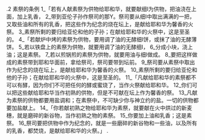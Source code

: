 .2 
素祭的条例 
1_「若有人献素祭为供物给耶和华，就要献细I为供物，把油浇在上面，加上乳香， 2_带到亚伦子孙作祭司的那Y。祭司要从细I中取出满满的一把，又取些油和所有的乳香，把这些作为纪念的烧在坛上，是献给耶和华为馨香的火祭。 3_素祭所剩的要归给亚伦和他的子孙；在献给耶和华的火祭中，这是至圣的。 
4_「若献炉中烤的素祭为供物，要用调了油的无酵细I饼，或抹了油的无酵薄饼。 5_若以铁盘上的素祭为供物，就要用调了油的无酵细I， 6_分成小块，浇上油；这是素祭。 7_若以煎锅煎的素祭为供物，就要用油与细I做成。 8_要把这样做成的素祭带到耶和华面前，拿给祭司，祭司要带到坛前。 9_祭司要从素祭中取出作为纪念的烧在坛上，是献给耶和华为馨香的火祭。 10_素祭所剩的要归给亚伦和他的子孙；在献给耶和华的火祭中，这是至圣的。 
11_「凡献给耶和华的素祭都不可以有酵，因为你们不可把任何的酵或蜜烧了，当作火祭献给耶和华。 12_你们可以把这些献给耶和华当作初熟的供物，但是不可献在坛上作为馨香的祭。 13_凡献为素祭的供物都要用盐调和；在素祭中，不可缺少你与神立约的盐。一切的供物都要加盐献上。 
14_「你若献初熟之物给耶和华为素祭，就要献在火中烘过的新麦穗，就是磨碎的新谷物，当作初熟之物的素祭。 15_你要加上油和乳香；这是素祭。 16_祭司要把供物中作为纪念的，就是一些磨碎的新谷物和一些油，以及所有的乳香，都焚烧，是献给耶和华的火祭。」 
.
